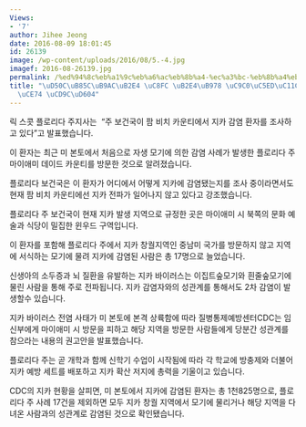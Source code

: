 ```yaml
---
Views:
- '7'
author: Jihee Jeong
date: 2016-08-09 18:01:45
id: 26139
image: /wp-content/uploads/2016/08/5.-4.jpg
imagef: 2016-08-26139.jpg
permalink: /%ed%94%8c%eb%a1%9c%eb%a6%ac%eb%8b%a4-%ec%a3%bc-%eb%8b%a4%eb%a5%b8-%ec%a7%80%ec%97%ad%ec%84%9c%eb%8f%84-%ec%a7%80%ec%b9%b4-%ec%b6%9c%ed%98%84/
title: "\uD50C\uB85C\uB9AC\uB2E4 \uC8FC \uB2E4\uB978 \uC9C0\uC5ED\uC11C\uB3C4 \uC9C0\
  \uCE74 \uCD9C\uD604"
---
```


릭 스콧 플로리다 주지사는  &#8220;주 보건국이 팜 비치 카운티에서 지카 감염 환자를 조사하고 있다&#8221;고 발표했습니다.

이 환자는 최근 미 본토에서 처음으로 자생 모기에 의한 감염 사례가 발생한 플로리다 주 마이애미 데이드 카운티를 방문한 것으로 알려졌습니다.

플로리다 보건국은 이 환자가 어디에서 어떻게 지카에 감염됐는지를 조사 중이라면서도 현재 팜 비치 카운티에선 지카 전파가 일어나지 않고 있다고 강조했습니다.

플로리다 주 보건국이 현재 지카 발생 지역으로 규정한 곳은 마이애미 시 북쪽의 문화 예술과 식당이 밀집한 윈우드 구역입니다.

이 환자를 포함해 플로리다 주에서 지카 창궐지역인 중남미 국가를 방문하지 않고 지역에 서식하는 모기에 물려 지카에 감염된 사람은 총 17명으로 늘었습니다.

신생아의 소두증과 뇌 질환을 유발하는 지카 바이러스는 이집트숲모기와 흰줄숲모기에 물린 사람을 통해 주로 전파됩니다. 지카 감염자와의 성관계를 통해서도 2차 감염이 발생할수 있습니다.

지카 바이러스 전염 사태가 미 본토에 본격 상륙함에 따라 질병통제예방센터CDC는 임신부에게 마이애미 시 방문을 피하고 해당 지역을 방문한 사람들에게 당분간 성관계를 참으라는 내용의 권고안을 발표했습니다.

플로리다 주는 곧 개학과 함께 신학기 수업이 시작됨에 따라 각 학교에 방충제와 더불어 지카 예방 세트를 배포하고 지카 확산 저지에 총력을 기울이고 있습니다.

CDC의 지카 현황을 살피면, 미 본토에서 지카에 감염된 환자는 총 1천825명으로, 플로리다 주 사례 17건을 제외하면 모두 지카 창궐 지역에서 모기에 물리거나 해당 지역을 다녀온 사람과의 성관계로 감염된 것으로 확인됐습니다.